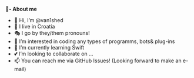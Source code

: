 **🔰- About me**

- 👋 Hi, I’m @van1shed
- 📍   I live in Croatia
- 🎭 I go by they/them pronouns!
- 👀 I’m interested in coding any types of programms, bots& plug-ins
- 🌱 I’m currently learning Swift
- 💕 I’m looking to collaborate on ...
- 📫 You can reach me via GitHub Issues! (Looking forward to make an e-mail)

<!---
van1shed/van1shed is a ✨ special ✨ repository because its `README.md` (this file) appears on your GitHub profile.
You can click the Preview link to take a look at your changes.
--->
